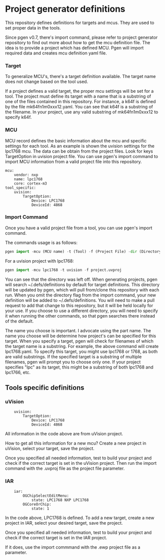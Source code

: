 # Project generator definitions

This repository defines definitions for targets and mcus. They are used to set proper data in the tools.

Since pgen v0.7, there's import command, please refer to project generator repository to find out more about how to get the mcu definition file. The idea is to provide a project which has defined MCU. Pgen will import required data and creates mcu definition yaml file.

### Target

To generalize MCU's, there's a target definition available. The target name does not change based on the tool used. 

If a project defines a valid target, the proper mcu settings will be set for a tool. The project must define its target with a name that is a substring of one of the files contained in this repository. For instance, a k64f is defined by the file mk64fn1m0xxx12.yaml. You can see that k64f is a substring of the filename. In your project, use any valid substring of mk64fn1m0xxx12 to specify k64f.

### MCU

MCU record defines the basic information about the mcu and specific settings for each tool. As an example is shown the uvision settings for the lpc1768 mcu. The data can be obtain from the project files. Look for keys TargetOption in uvision project file. You can use pgen's import command to import MCU information from a valid project file into this repository.

```
mcu:
    vendor: nxp
    name: lpc1768
    core: cortex-m3
tool_specific:
    uvision:
        TargetOption:
            Device: LPC1768
            DeviceId: 4868
```
### Import Command

Once you have a valid project file from a tool, you can use pgen's import command.

The commands usage is as follows:
```python
pgen import -mcu (MCU name) -t (Tool) -f (Project File) -dir (Directory to store definition)
```
For a uvision project with lpc1768:
```python
pgen import -mcu lpc1768 -t uvision -f project.uvproj
```
You can see that the directory was left off. When generating projects, pgen will search ~/.defs/definitions by default for target definitions. This directory will be updated by pgen, which will pull from/clone this repository with each run. When you omit the directory flag from the import command, your new definition will be added to ~/.defs/definitions. You will need to make a pull request to add that change to this repository, but it will be held locally for your use. If you choose to use a different directory, you will need to specify it when running the other commands, so that pgen searches there instead of the default.

The name you choose is important. I advocate using the part name. The name you choose will be determine how project's can be specified for this target. When you specify a target, pgen will check for filenames of which the target name is a substring. For example, the above command will create lpc1768.yaml. To specify this target, you might use lpc1768 or 1768, as both are valid substrings. If the specified target is a substring of multiple filenames, pgen will prompt you to choose only one. If your project specifies "lpc" as its target, this might be a substring of both lpc1768 and lpc1766, etc. 



## Tools specific definitions

### uVision

```
    uvision:
        TargetOption:
            Device: LPC1768
            DeviceId: 4868
```

All information in the code above are from uVision project. 

How to get all this information for a new mcu? Create a new project in uVision, select your target, save the project. 

Once you specified all needed information, test to build your project and check if the correct target is set in the uVision project. Then run the import command with the .uvproj file as the project file parameter.

### IAR

```
    iar:
        OGChipSelectEditMenu:
            state: LPC1768 NXP LPC1768
        OGCoreOrChip:
            state: 1
```

In the code above, LPC1768 is defined. To add a new target, create a new project in IAR, select your desired target, save the project. 

Once you specified all needed information, test to build your project and check if the correct target is set in the IAR project.

If it does, use the import commmand with the .ewp project file as a parameter.

